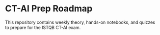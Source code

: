 # CT-AI Prep Roadmap

This repository contains weekly theory, hands-on notebooks, and quizzes to prepare for the ISTQB CT-AI exam.
